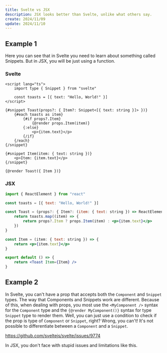```yaml
---
title: Svelte vs JSX
description: JSX looks better than Svelte, unlike what others say.
create: 2024/11/09
update: 2024/11/10
---
```


## Example 1

Here you can see that in Svelte you need to learn about something called Snippets. But in JSX, you will be just using a function.

### Svelte

```svelte showLineNumbers
<script lang="ts">
    import type { Snippet } from "svelte"

    const toasts = [{ text: "Hello, World!" }]
</script>

{#snippet Toast(props?: { Item?: Snippet<[{ text: string }]> })}
    {#each toasts as item}
        {#if props?.Item}
            {@render props.Item(item)}
        {:else}
            <p>{item.text}</p>
        {/if}
    {/each}
{/snippet}

{#snippet Item(item: { text: string })}
    <p>Item: {item.text}</p>
{/snippet}

{@render Toast({ Item })}
```

### JSX

```jsx showLineNumbers
import { ReactElement } from "react"

const toasts = [{ text: "Hello, World!" }]

const Toast = (props?: { Item?: (item: { text: string }) => ReactElement }) => {
    return toasts.map((item) => {
        return props?.Item ? props.Item(item) : <p>{item.text}</p>
    })
}

const Item = (item: { text: string }) => {
    return <p>{item.text}</p>
}

export default () => {
    return <Toast Item={Item} />
}
```

## Example 2

In Svelte, you can't have a prop that accepts both the `Component` and `Snippet` types. The way that Components and Snippets work are different. Because of this, when dealing with props, you most use the `<MyComponent />` syntax for the `Component` type and the `{@render MyComponent()}` syntax for type `Snippet` type to render them. Well, you can just use a condition to check if the prop is type of `Component` or `Snippet`, right? Wrong, you can't! It's not possible to differentiate between a `Component` and a `Snippet`.

https://github.com/sveltejs/svelte/issues/9774

In JSX, you don't face with stupid issues and limitations like this.
